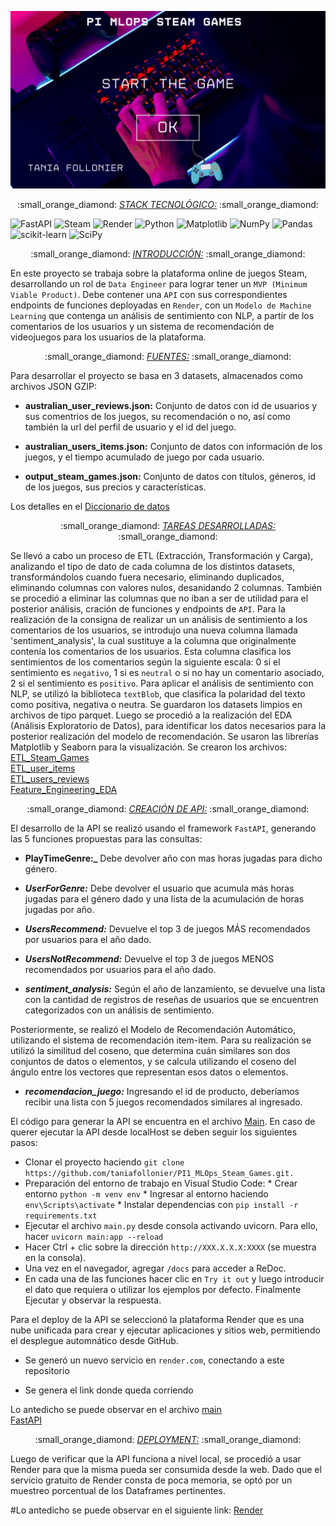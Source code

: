 <p align="center">
  <img src="./Images/Steam Games Banner.gif"
 
</p>

<p align="center">
   :small_orange_diamond: <i><u>STACK TECNOLÓGICO:</u></i> :small_orange_diamond:
  
 ![FastAPI](https://img.shields.io/badge/FastAPI-005571?style=for-the-badge&logo=fastapi)
 ![Steam](https://img.shields.io/badge/steam-%23000000.svg?style=for-the-badge&logo=steam&logoColor=white)
 ![Render](https://img.shields.io/badge/Render-%46E3B7.svg?style=for-the-badge&logo=render&logoColor=white)
 ![Python](https://img.shields.io/badge/python-3670A0?style=for-the-badge&logo=python&logoColor=ffdd54)
 ![Matplotlib](https://img.shields.io/badge/Matplotlib-%23ffffff.svg?style=for-the-badge&logo=Matplotlib&logoColor=black)
 ![NumPy](https://img.shields.io/badge/numpy-%23013243.svg?style=for-the-badge&logo=numpy&logoColor=white)
 ![Pandas](https://img.shields.io/badge/pandas-%23150458.svg?style=for-the-badge&logo=pandas&logoColor=white)
 ![scikit-learn](https://img.shields.io/badge/scikit--learn-%23F7931E.svg?style=for-the-badge&logo=scikit-learn&logoColor=white)
 ![SciPy](https://img.shields.io/badge/SciPy-%230C55A5.svg?style=for-the-badge&logo=scipy&logoColor=%white)

  
</p>


<p align="center">
  :small_orange_diamond: <i><u>INTRODUCCIÓN:</u></i> :small_orange_diamond:
</p>

En este proyecto se trabaja sobre la plataforma online de juegos Steam, desarrollando un rol de `Data Engineer` para lograr tener un `MVP (Minimum Viable Product)`. Debe contener una `API` con sus correspondientes endpoints de funciones deployadas en `Render`, con un `Modelo de Machine Learning` que contenga un  análisis de sentimiento con NLP, a partir de los comentarios de los usuarios y un sistema de recomendación de videojuegos para los usuarios de la plataforma.

<p align="center">
  :small_orange_diamond: <i><u>FUENTES:</u></i> :small_orange_diamond:
</p>

Para desarrollar el proyecto se basa en 3 datasets, almacenados como archivos JSON GZIP:

+  **australian_user_reviews.json:** Conjunto de datos con id de usuarios y sus comentrios de los juegos, su recomendación o no, así como también la url del perfil de usuario y el id del juego.

+  **australian_users_items.json:** Conjunto de datos con información de los juegos, y el tiempo acumulado de juego por cada usuario.

+  **output_steam_games.json:** Conjunto de datos con títulos, géneros, id de los juegos, sus precios y características.

Los detalles en el [Diccionario de datos](./images/diccionario_games.JPG)

<p align="center">
  :small_orange_diamond: <i><u>TAREAS DESARROLLADAS:</u></i> :small_orange_diamond:
</p>

Se llevó a cabo un proceso de ETL (Extracción, Transformación y Carga), analizando el tipo de dato de cada columna de los distintos datasets, transformándolos cuando fuera necesario, eliminando duplicados, eliminando columnas con valores nulos, desanidando 2 columnas. También se procedió a eliminar las columnas que no iban a ser de utilidad para el posterior análisis, cración de funciones y endpoints de `API`.
Para la realización de la consigna de realizar un un análisis de sentimiento a los comentarios de los usuarios, se introdujo una nueva columna llamada 'sentiment_analysis', la cual sustituye a la columna que originalmente contenía los comentarios de los usuarios. Esta columna clasifica los sentimientos de los comentarios según la siguiente escala:  0 si el sentimiento es `negativo`, 1 si es `neutral` o si no hay un comentario asociado,  2 si el sentimiento es `positivo`. Para aplicar el análisis de sentimiento con NLP, se utilizó la biblioteca `textBlob`, que clasifica la polaridad del texto como positiva, negativa o neutra. 
Se guardaron los datasets limpios en archivos de tipo parquet. 
Luego se procedió a la realización del EDA (Análisis Exploratorio de Datos), para identificar los datos necesarios para la posterior realización del modelo de recomendación. Se usaron las librerías Matplotlib y Seaborn para la visualización.
Se crearon los archivos:  
[ETL_Steam_Games](./Jupyter/ETL_Steam_Games.ipynb)  
[ETL_user_items](./Jupyter/ETL_user_items.ipynb)  
[ETL_users_reviews](./Jupyter/ETL_users_reviews.ipynb)  
[Feature_Engineering_EDA](./Jupyter/Feature_Engineering_EDA.ipynb)  


<p align="center">
  :small_orange_diamond: <i><u> CREACIÓN DE API:</u></i> :small_orange_diamond:
</p>

El desarrollo de la API se realizó usando el framework `FastAPI`, generando las 5 funciones propuestas para las consultas:

+ **PlayTimeGenre:_** Debe devolver año con mas horas jugadas para dicho género.

+ **_UserForGenre:_**  Debe devolver el usuario que acumula más horas jugadas para el género dado y una lista de la acumulación de horas jugadas por año.

+ **_UsersRecommend:_**  Devuelve el top 3 de juegos MÁS recomendados por usuarios para el año dado.

+ **_UsersNotRecommend:_** Devuelve el top 3 de juegos MENOS recomendados por usuarios para el año dado.

+ **_sentiment_analysis:_** Según el año de lanzamiento, se devuelve una lista con la cantidad de registros de reseñas de usuarios que se encuentren categorizados con un análisis de sentimiento.

Posteriormente, se realizó el Modelo de Recomendación Automático, utilizando el sistema de recomendación item-item. Para su realización se utilizó la similitud del coseno, que determina cuán similares son dos conjuntos de datos o elementos, y se calcula utilizando el coseno del ángulo entre los vectores que representan esos datos o elementos.

+ **_recomendacion_juego:_** Ingresando el id de producto, deberíamos recibir una lista con 5 juegos recomendados similares al ingresado.

El código para generar la API se encuentra en el archivo [Main](./main.py). En caso de querer ejecutar la API desde localHost se deben seguir los siguientes pasos:

- Clonar el proyecto haciendo `git clone https://github.com/taniafollonier/PI1_MLOps_Steam_Games.git.`
- Preparación del entorno de trabajo en Visual Studio Code:
      * Crear entorno `python -m venv env`
      * Ingresar al entorno haciendo `env\Scripts\activate`
      * Instalar dependencias con `pip install -r requirements.txt`
- Ejecutar el archivo `main.py` desde consola activando uvicorn. Para ello, hacer `uvicorn main:app --reload`
- Hacer Ctrl + clic sobre la dirección `http://XXX.X.X.X:XXXX` (se muestra en la consola).
- Una vez en el navegador, agregar `/docs` para acceder a ReDoc.
- En cada una de las funciones hacer clic en `Try it out` y luego introducir el dato que requiera o utilizar los ejemplos por defecto. Finalmente Ejecutar y observar la respuesta.


Para el deploy de la API se seleccionó la plataforma Render que es una nube unificada para crear y ejecutar aplicaciones y sitios web, permitiendo el desplegue automnático desde GitHub. 

* Se generó un nuevo servicio en `render.com`, conectando a este repositorio

* Se genera el link donde queda corriendo

Lo antedicho se puede observar en el archivo [main](./main.py)  
[FastAPI](http://127.0.0.1:8000/)

<p align="center">
  :small_orange_diamond: <i><u>DEPLOYMENT:</u></i> :small_orange_diamond:
</p>

Luego de verificar que la API funciona a nivel local, se procedió a usar Render para que la misma pueda ser consumida desde la web. Dado que el servicio gratuito de Render consta de poca memoria, se optó por un muestreo porcentual de los Dataframes pertinentes.

#Lo antedicho se puede observar en el siguiente link: [Render](https://pi1-mlops-steam-games.onrender.com)
